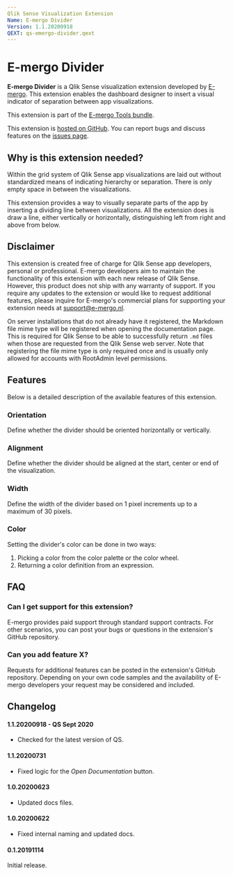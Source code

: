 ```yaml
---
Qlik Sense Visualization Extension
Name: E-mergo Divider
Version: 1.1.20200918
QEXT: qs-emergo-divider.qext
---
```


# E-mergo Divider

**E-mergo Divider** is a Qlik Sense visualization extension developed by [E-mergo](https://www.e-mergo.nl). This extension enables the dashboard designer to insert a visual indicator of separation between app visualizations.

This extension is part of the [E-mergo Tools bundle](hhttps://www.e-mergo.nl/e-mergo-tools-bundle/?utm_medium=download&utm_source=tools_bundle&utm_campaign=E-mergo_Extension&utm_term=toolsbundle&utm_content=sitelink).

This extension is [hosted on GitHub](https://github.com/e-mergo/qs-emergo-divider). You can report bugs and discuss features on the [issues page](https://github.com/e-mergo/qs-emergo-divider/issues).

## Why is this extension needed?
Within the grid system of Qlik Sense app visualizations are laid out without standardized means of indicating hierarchy or separation. There is only empty space in between the visualizations.

This extension provides a way to visually separate parts of the app by inserting a dividing line between visualizations. All the extension does is draw a line, either vertically or horizontally, distinguishing left from right and above from below.

## Disclaimer
This extension is created free of charge for Qlik Sense app developers, personal or professional. E-mergo developers aim to maintain the functionality of this extension with each new release of Qlik Sense. However, this product does not ship with any warranty of support. If you require any updates to the extension or would like to request additional features, please inquire for E-mergo's commercial plans for supporting your extension needs at support@e-mergo.nl.

On server installations that do not already have it registered, the Markdown file mime type will be registered when opening the documentation page. This is required for Qlik Sense to be able to successfully return `.md` files when those are requested from the Qlik Sense web server. Note that registering the file mime type is only required once and is usually only allowed for accounts with RootAdmin level permissions.

## Features
Below is a detailed description of the available features of this extension.

### Orientation
Define whether the divider should be oriented horizontally or vertically.

### Alignment
Define whether the divider should be aligned at the start, center or end of the visualization.

### Width
Define the width of the divider based on 1 pixel increments up to a maximum of 30 pixels.

### Color
Setting the divider's color can be done in two ways:
1. Picking a color from the color palette or the color wheel.
2. Returning a color definition from an expression.

## FAQ

### Can I get support for this extension?
E-mergo provides paid support through standard support contracts. For other scenarios, you can post your bugs or questions in the extension's GitHub repository.

### Can you add feature X?
Requests for additional features can be posted in the extension's GitHub repository. Depending on your own code samples and the availability of E-mergo developers your request may be considered and included.

## Changelog

#### 1.1.20200918 - QS Sept 2020
- Checked for the latest version of QS.

#### 1.1.20200731
- Fixed logic for the _Open Documentation_ button.

#### 1.0.20200623
- Updated docs files.

#### 1.0.20200622
- Fixed internal naming and updated docs.

#### 0.1.20191114
Initial release.
